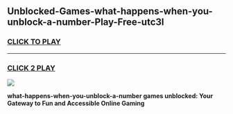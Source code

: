 
## Unblocked-Games-what-happens-when-you-unblock-a-number-Play-Free-utc3l
<h3>
<a href="https://premium76.site?title=what-happens-when-you-unblock-a-number&ref=18A1">CLICK TO PLAY</a></h3>
<hr>

<h3>
<a href="https://premium76.site?title=what-happens-when-you-unblock-a-number&ref=18A1">CLICK 2 PLAY</a>
  
</h3>

<a href="https://premium76.site?title=what-happens-when-you-unblock-a-number&ref=18A1"><img src="https://clearcache.store/games.png"></a>


**what-happens-when-you-unblock-a-number games unblocked: Your Gateway to Fun and Accessible Online Gaming**
